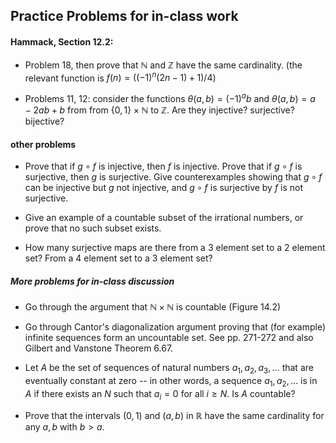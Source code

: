 ## Practice Problems for in-class work

#### Hammack, Section 12.2:

- Problem 18, then prove that $\mathbb{N}$ and $\mathbb{Z}$ have the same cardinality. (the relevant function is $f(n)=((-1)^n(2n-1)+1)/4$)

- Problems 11, 12: consider the functions $\theta(a,b)=(-1)^ab$ and $\theta(a,b)=a-2ab+b$ from from $\{0,1\}\times\mathbb{N}$ to $\mathbb{Z}$.  Are they injective? surjective? bijective?

#### other problems

- Prove that if $g\circ f$ is injective, then $f$ is injective. Prove that if $g\circ f$ is surjective, then $g$ is surjective.
Give counterexamples showing that $g\circ f$ can be injective but $g$ not injective, and $g\circ f$ is surjective by $f$ is not surjective.

- Give an example of a countable subset of the irrational numbers, or prove that no such subset exists.

- How many surjective maps are there from a 3 element set to a 2 element set?  From a 4 element set to a 3 element set?


##### More problems for in-class discussion

- Go through the argument that $\mathbb{N}\times\mathbb{N}$ is countable (Figure 14.2) 

- Go through Cantor's diagonalization argument proving that (for example) infinite sequences form an uncountable set. See pp. 271-272 and also Gilbert and Vanstone Theorem 6.67.


- Let $A$ be the set of sequences of natural numbers $a_1,a_2,a_3,\ldots$ that are eventually constant at zero -- in other words,
a sequence $a_1,a_2,\ldots$ is in $A$ if there exists an $N$ such that $a_i=0$ for all $i\ge N$.  Is $A$ countable?



- Prove that the intervals  $(0,1)$ and $(a,b)$ in $\mathbb{R}$ have the same cardinality for any $a,b$ with $b>a$.  

